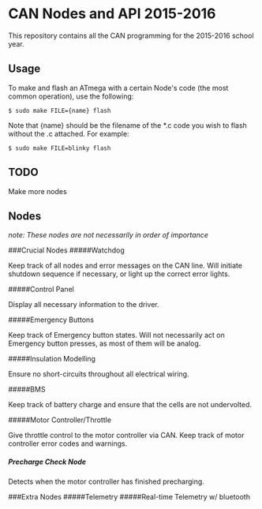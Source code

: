 # CAN Nodes and API 2015-2016
This repository contains all the CAN programming for the 2015-2016 school year.

## Usage

To make and flash an ATmega with a certain Node's code (the most common operation), use the following:

```
$ sudo make FILE={name} flash
```

Note that {name} should be the filename of the \*.c code you wish to flash without the .c attached. For example:

```
$ sudo make FILE=blinky flash
```

## TODO
Make more nodes

## Nodes
*note: These nodes are not necessarily in order of importance*

###Crucial Nodes
#####Watchdog

Keep track of all nodes and error messages on the CAN line. Will initiate shutdown sequence if necessary, or light up the correct error lights.

#####Control Panel

Display all necessary information to the driver.

#####Emergency Buttons

Keep track of Emergency button states. Will not necessarily act on Emergency button presses, as most of them will be analog. 

#####Insulation Modelling

Ensure no short-circuits throughout all electrical wiring. 

#####BMS

Keep track of battery charge and ensure that the cells are not undervolted.

#####Motor Controller/Throttle

Give throttle control to the motor controller via CAN. Keep track of motor controller error codes and warnings.

##### Precharge Check Node

Detects when the motor controller has finished precharging.

###Extra Nodes
#####Telemetry
#####Real-time Telemetry w/ bluetooth
